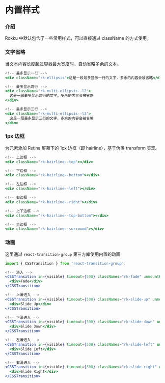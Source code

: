 # 内置样式

### 介绍

Rokku 中默认包含了一些常用样式，可以直接通过 className 的方式使用。

### 文字省略

当文本内容长度超过容器最大宽度时，自动省略多余的文本。

```jsx
<!-- 最多显示一行 -->
<div className="rk-ellipsis">这是一段最多显示一行的文字，多余的内容会被省略</div>

<!-- 最多显示两行 -->
<div className="rk-multi-ellipsis--l2">
  这是一段最多显示两行的文字，多余的内容会被省略
</div>

<!-- 最多显示三行 -->
<div className="rk-multi-ellipsis--l3">
  这是一段最多显示三行的文字，多余的内容会被省略
</div>
```

### 1px 边框

为元素添加 Retina 屏幕下的 1px 边框（即 hairline），基于伪类 transform 实现。

```jsx
<!-- 上边框 -->
<div className="rk-hairline--top"></div>

<!-- 下边框 -->
<div className="rk-hairline--bottom"></div>

<!-- 左边框 -->
<div className="rk-hairline--left"></div>

<!-- 右边框 -->
<div className="rk-hairline--right"></div>

<!-- 上下边框 -->
<div className="rk-hairline--top-bottom"></div>

<!-- 全边框 -->
<div className="rk-hairline--surround"></div>
```

### 动画

这里通过 `react-transition-group` 第三方库使用内置的动画

```js
import { CSSTransition } from 'react-transition-group';
```


```jsx
<!-- 淡入 -->
<CSSTransition in={visible} timeout={500} classNames="rk-fade" unmountOnExit>
  <div>Fade</div>
</CSSTransition>

<!-- 上滑进入 -->
<CSSTransition in={visible} timeout={500} classNames="rk-slide-up" unmountOnExit>
  <div>Slide Up</div>
</CSSTransition>

<!-- 下滑进入 -->
<CSSTransition in={visible} timeout={500} classNames="rk-slide-down" unmountOnExit>
  <div>Slide Down</div>
</CSSTransition>

<!-- 左滑进入 -->
<CSSTransition in={visible} timeout={500} classNames="rk-slide-left" unmountOnExit>
  <div>Slide Left</div>
</CSSTransition>

<!-- 右滑进入 -->
<CSSTransition in={visible} timeout={500} classNames="rk-slide-right" unmountOnExit>
  <div>Slide Right</div>
</CSSTransition>
```
